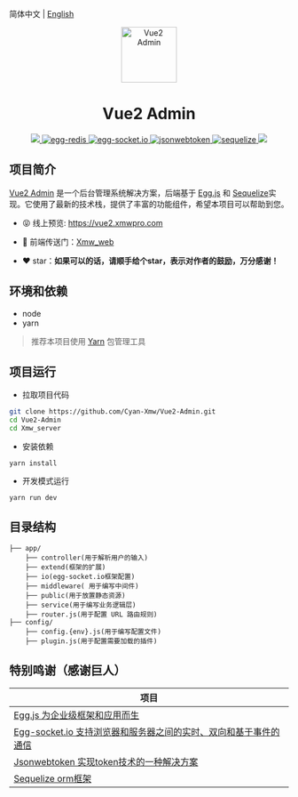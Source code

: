 简体中文 | [English](./README.en-US.md)

<p align="center"><img width="100" src="https://ali-oss.xmwpro.com/project/vue2-admin/logo.svg!cyan" alt="Vue2 Admin"></p>

<h1 align="center">Vue2 Admin</h1>

<p align="center">
  <a href="https://github.com/eggjs/egg/" target="_blank">
    <img src="https://ali-oss.xmwpro.com/project/vue2-admin/shield/egg.svg!cyan alt="egg">
  </a>
  <a href="https://github.com/eggjs/egg-redis/" target="_blank">
    <img src="https://ali-oss.xmwpro.com/project/vue2-admin/shield/redis.svg!cyan" alt="egg-redis">
  </a>
  <a href="https://github.com/eggjs/egg-socket.io/" target="_blank">
    <img src="https://ali-oss.xmwpro.com/project/vue2-admin/shield/socket.svg!cyan" alt="egg-socket.io">
  </a>
  <a href="https://github.com/auth0/node-jsonwebtoken/" target="_blank">
    <img src="https://ali-oss.xmwpro.com/project/vue2-admin/shield/token.svg!cyan" alt="jsonwebtoken">
  </a>
  <a href="https://github.com/sequelize/sequelize/" target="_blank">
    <img src="https://ali-oss.xmwpro.com/project/vue2-admin/shield/sequelize.svg!cyan" alt="sequelize">
  </a>
  <a>
    <img src="https://ali-oss.xmwpro.com/project/vue2-admin/shield/build.svg!cyan">
  </a>
</p>

## 项目简介

[Vue2 Admin](https://vue2.xmwpro.com/) 是一个后台管理系统解决方案，后端基于 [Egg.js](https://github.com/eggjs/egg/) 和 [Sequelize](https://github.com/sequelize/sequelize/)实现。它使用了最新的技术栈，提供了丰富的功能组件，希望本项目可以帮助到您。

- 😝 线上预览: https://vue2.xmwpro.com

- 🔗 前端传送门：[Xmw_web](../Xmw_web)

- ❤️ star：**如果可以的话，请顺手给个star，表示对作者的鼓励，万分感谢！**

## 环境和依赖

- node
- yarn

> 推荐本项目使用 [Yarn](https://yarnpkg.com/) 包管理工具

## 项目运行

- 拉取项目代码
```bash
git clone https://github.com/Cyan-Xmw/Vue2-Admin.git
cd Vue2-Admin
cd Xmw_server
```

- 安装依赖
```
yarn install
```

- 开发模式运行
```
yarn run dev
```

## 目录结构

```
├── app/
    ├── controller(用于解析用户的输入)
    ├── extend(框架的扩展)
    ├── io(egg-socket.io框架配置)
    ├── middleware( 用于编写中间件)
    ├── public(用于放置静态资源)
    ├── service(用于编写业务逻辑层)
    ├── router.js(用于配置 URL 路由规则)
├── config/
    ├── config.{env}.js(用于编写配置文件)
    ├── plugin.js(用于配置需要加载的插件)
```

## 特别鸣谢（感谢巨人）

| 项目                                                          |
| ---------------------------------------------------------------- |
| [Egg.js 为企业级框架和应用而生](https://github.com/eggjs/egg)                              |
| [Egg-socket.io 支持浏览器和服务器之间的实时、双向和基于事件的通信](https://github.com/eggjs/egg-socket.io)     |
| [Jsonwebtoken 实现token技术的一种解决方案](https://github.com/auth0/node-jsonwebtoken) |
| [Sequelize orm框架](https://github.com/sequelize/sequelize)                          |

